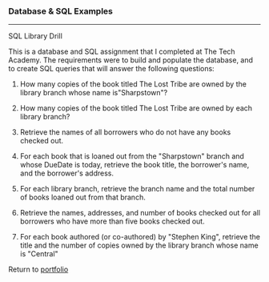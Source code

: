 ### Database & SQL Examples
***

SQL Library Drill

This is a database and SQL assignment that I completed at The Tech Academy.  The requirements were to build and populate the database, and to create SQL queries that will answer the following questions:

1. How many copies of the book titled The Lost Tribe are owned by the library branch whose name
is"Sharpstown"?

2. How many copies of the book titled The Lost Tribe are owned by each library branch?

3. Retrieve the names of all borrowers who do not have any books checked out.

4. For each book that is loaned out from the "Sharpstown" branch and whose DueDate is today,
retrieve the book title, the borrower's name, and the borrower's address.

5. For each library branch, retrieve the branch name and the total number of books loaned out from
that branch.

6. Retrieve the names, addresses, and number of books checked out for all borrowers who have more
than five books checked out.

7. For each book authored (or co-authored) by "Stephen King", retrieve the title and the number of
copies owned by the library branch whose name is "Central"

Return to [portfolio](https://github.com/Kari-M/Portfolio)

